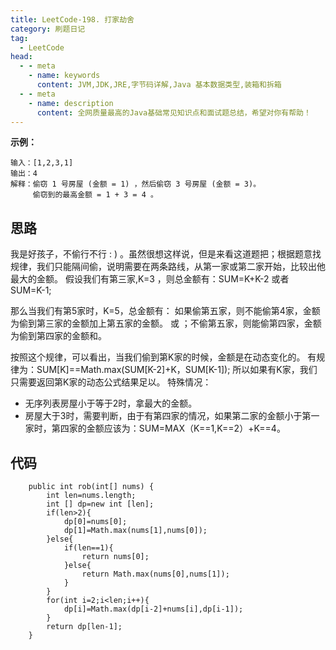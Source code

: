 ```yaml
---
title: LeetCode-198. 打家劫舍
category: 刷题日记
tag:
  - LeetCode
head:
  - - meta
    - name: keywords
      content: JVM,JDK,JRE,字节码详解,Java 基本数据类型,装箱和拆箱
  - - meta
    - name: description
      content: 全网质量最高的Java基础常见知识点和面试题总结，希望对你有帮助！
---
```

**示例：**
```
输入：[1,2,3,1]
输出：4
解释：偷窃 1 号房屋 (金额 = 1) ，然后偷窃 3 号房屋 (金额 = 3)。
     偷窃到的最高金额 = 1 + 3 = 4 。
```
## 思路
我是好孩子，不偷行不行 : ) 。虽然很想这样说，但是来看这道题把；根据题意找规律，我们只能隔间偷，说明需要在两条路线，从第一家或第二家开始，比较出他最大的金额。
假设我们有第三家,K=3 ，则总金额有：SUM=K+K-2 或者 SUM=K-1;

那么当我们有第5家时，K=5，总金额有： 如果偷第五家，则不能偷第4家，金额为偷到第三家的金额加上第五家的金额。 或 ；不偷第五家，则能偷第四家，金额为偷到第四家的金额和。

按照这个规律，可以看出，当我们偷到第K家的时候，金额是在动态变化的。
有规律为：SUM[K]==Math.max(SUM[K-2]+K，SUM[K-1]);
所以如果有K家，我们只需要返回第K家的动态公式结果足以。
特殊情况：
- 无序列表房屋小于等于2时，拿最大的金额。
- 房屋大于3时，需要判断，由于有第四家的情况，如果第二家的金额小于第一家时，第四家的金额应该为：SUM=MAX（K==1,K==2）+K==4。

## 代码
```
    public int rob(int[] nums) {
        int len=nums.length;
        int [] dp=new int [len];
        if(len>2){
            dp[0]=nums[0];
            dp[1]=Math.max(nums[1],nums[0]);
        }else{
            if(len==1){
                return nums[0];
            }else{
                return Math.max(nums[0],nums[1]);
            }
        }
        for(int i=2;i<len;i++){
            dp[i]=Math.max(dp[i-2]+nums[i],dp[i-1]);
        }
        return dp[len-1];
    }
```

